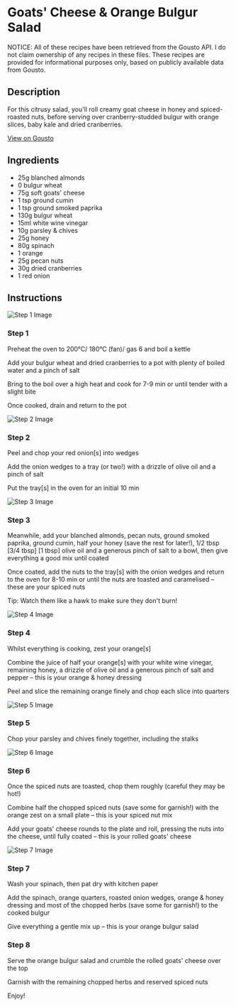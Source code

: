 # Goats' Cheese & Orange Bulgur Salad

NOTICE: All of these recipes have been retrieved from the Gousto API. I do not claim ownership of any recipes in these files. These recipes are provided for informational purposes only, based on publicly available data from Gousto.

## Description

For this citrusy salad, you'll roll creamy goat cheese in honey and spiced-roasted nuts, before serving over cranberry-studded bulgur with orange slices, baby kale and dried cranberries.

[View on Gousto](https://www.gousto.co.uk/recipes/cookbook/festive-goats-cheese-orange-freekeh-salad)

## Ingredients

- 25g blanched almonds
- 0 bulgur wheat
- 75g soft goats' cheese
- 1 tsp ground cumin
- 1 tsp ground smoked paprika
- 130g bulgur wheat
- 15ml white wine vinegar 
- 10g parsley & chives
- 25g honey 
- 80g spinach
- 1 orange
- 25g pecan nuts
- 30g dried cranberries
- 1 red onion

## Instructions

![Step 1 Image](https://production-media.gousto.co.uk/cms/recipe-step-image/step-1-1709051216100-x200.jpg)

### Step 1

Preheat the oven to 200°C/ 180°C (fan)/ gas 6 and boil a kettle

Add your bulgur wheat and dried cranberries to a pot with plenty of boiled water and a pinch of salt

Bring to the boil over a high heat and cook for 7-9 min or until tender with a slight bite

Once cooked, drain and return to the pot

![Step 2 Image](https://production-media.gousto.co.uk/cms/recipe-step-image/step-2-1709051219582-x200.jpg)

### Step 2

Peel and chop your red onion[s] into wedges

Add the onion wedges to a tray (or two!) with a drizzle of olive oil and a pinch of salt

Put the tray[s] in the oven for an initial 10 min

![Step 3 Image](https://production-media.gousto.co.uk/cms/recipe-step-image/step-3-1709051222872-x200.jpg)

### Step 3

Meanwhile, add your blanched almonds, pecan nuts, ground smoked paprika, ground cumin, half your honey (save the rest for later!), 1/2 tbsp <span class="text-purple">[3/4 tbsp]</span> <span class="text-danger">[1 tbsp] </span>olive oil and a generous pinch of salt to a bowl, then give everything a good mix until coated

Once coated, add the nuts to the tray[s] with the onion wedges and return to the oven for 8-10 min or until the nuts are toasted and caramelised – these are your spiced nuts

Tip: Watch them like a hawk to make sure they don't burn!

![Step 4 Image](https://production-media.gousto.co.uk/cms/recipe-step-image/step-4-1709051226020-x200.jpg)

### Step 4

Whilst everything is cooking, zest your orange[s]

Combine the juice of half your<span class="text-danger"> </span>orange[s] with your white wine vinegar, remaining honey, a drizzle of olive oil and a generous pinch of salt and pepper – this is your orange & honey dressing

Peel and slice the remaining orange finely and chop each slice into quarters

![Step 5 Image](https://production-media.gousto.co.uk/cms/recipe-step-image/step-5-1709051230534-x200.jpg)

### Step 5

Chop your parsley and chives finely together, including the stalks

![Step 6 Image](https://production-media.gousto.co.uk/cms/recipe-step-image/step-6-1709051234085-x200.jpg)

### Step 6

Once the spiced nuts are toasted, chop them roughly (careful they may be hot!)

Combine half the chopped spiced nuts (save some for garnish!) with the orange zest on a small plate – this is your spiced nut mix

Add your goats' cheese rounds to the plate and roll, pressing the nuts into the cheese, until fully coated – this is your rolled goats' cheese

![Step 7 Image](https://production-media.gousto.co.uk/cms/recipe-step-image/step-7-1709051236999-x200.jpg)

### Step 7

Wash your spinach, then pat dry with kitchen paper

Add the spinach, orange quarters, roasted onion wedges, orange & honey dressing and most of the chopped herbs (save some for garnish!) to the cooked bulgur

Give everything a gentle mix up – this is your orange bulgur salad

### Step 8

Serve the orange bulgur salad and crumble the rolled goats' cheese over the top

Garnish with the remaining chopped herbs and reserved spiced nuts

Enjoy!


